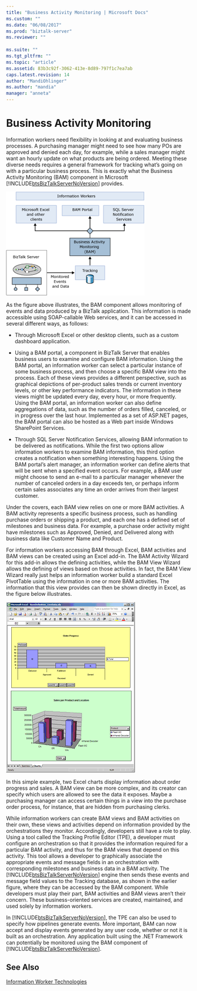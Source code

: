 ```yaml
---
title: "Business Activity Monitoring | Microsoft Docs"
ms.custom: ""
ms.date: "06/08/2017"
ms.prod: "biztalk-server"
ms.reviewer: ""

ms.suite: ""
ms.tgt_pltfrm: ""
ms.topic: "article"
ms.assetid: 83b3c92f-3062-413e-8d89-797f1c7ea7ab
caps.latest.revision: 14
author: "MandiOhlinger"
ms.author: "mandia"
manager: "anneta"
---
```

# Business Activity Monitoring
Information workers need flexibility in looking at and evaluating business processes. A purchasing manager might need to see how many POs are approved and denied each day, for example, while a sales manager might want an hourly update on what products are being ordered. Meeting these diverse needs requires a general framework for tracking what’s going on with a particular business process. This is exactly what the Business Activity Monitoring (BAM) component in Microsoft [!INCLUDE[btsBizTalkServerNoVersion](../includes/btsbiztalkservernoversion-md.md)] provides.  
  
 ![Diagram of BAM](../core/media/bam-diagram.gif "bam_diagram")  
  
 As the figure above illustrates, the BAM component allows monitoring of events and data produced by a BizTalk application. This information is made accessible using SOAP-callable Web services, and it can be accessed in several different ways, as follows:  
  
-   Through Microsoft Excel or other desktop clients, such as a custom dashboard application.  
  
-   Using a BAM portal, a component in BizTalk Server that enables business users to examine and configure BAM information. Using the BAM portal, an information worker can select a particular instance of some business process, and then choose a specific BAM view into the process. Each of these views provides a different perspective, such as graphical depictions of per-product sales trends or current inventory levels, or other key performance indicators. The information in these views might be updated every day, every hour, or more frequently. Using the BAM portal, an information worker can also define aggregations of data, such as the number of orders filled, canceled, or in progress over the last hour. Implemented as a set of ASP.NET pages, the BAM portal can also be hosted as a Web part inside Windows SharePoint Services.  
  
-   Through SQL Server Notification Services, allowing BAM information to be delivered as notifications. While the first two options allow information workers to examine BAM information, this third option creates a notification when something interesting happens. Using the BAM portal’s alert manager, an information worker can define alerts that will be sent when a specified event occurs. For example, a BAM user might choose to send an e-mail to a particular manager whenever the number of canceled orders in a day exceeds ten, or perhaps inform certain sales associates any time an order arrives from their largest customer.  
  
 Under the covers, each BAM view relies on one or more BAM activities. A BAM activity represents a specific business process, such as handling purchase orders or shipping a product, and each one has a defined set of milestones and business data. For example, a purchase order activity might have milestones such as Approved, Denied, and Delivered along with business data like Customer Name and Product.  
  
 For information workers accessing BAM through Excel, BAM activities and BAM views can be created using an Excel add-in. The BAM Activity Wizard for this add-in allows the defining activities, while the BAM View Wizard allows the defining of views based on those activities. In fact, the BAM View Wizard really just helps an information worker build a standard Excel PivotTable using the information in one or more BAM activities. The information that this view provides can then be shown directly in Excel, as the figure below illustrates.  
  
 ![](../core/media/understandingbts-12-bam2.gif "UnderstandingBTS_12_BAM2")  
  
 In this simple example, two Excel charts display information about order progress and sales. A BAM view can be more complex, and its creator can specify which users are allowed to see the data it exposes. Maybe a purchasing manager can access certain things in a view into the purchase order process, for instance, that are hidden from purchasing clerks.  
  
 While information workers can create BAM views and BAM activities on their own, these views and activities depend on information provided by the orchestrations they monitor. Accordingly, developers still have a role to play. Using a tool called the Tracking Profile Editor (TPE), a developer must configure an orchestration so that it provides the information required for a particular BAM activity, and thus for the BAM views that depend on this activity. This tool allows a developer to graphically associate the appropriate events and message fields in an orchestration with corresponding milestones and business data in a BAM activity. The [!INCLUDE[btsBizTalkServerNoVersion](../includes/btsbiztalkservernoversion-md.md)] engine then sends these events and message field values to the Tracking database, as shown in the earlier figure, where they can be accessed by the BAM component. While developers must play their part, BAM activities and BAM views aren’t their concern. These business-oriented services are created, maintained, and used solely by information workers.  
  
 In [!INCLUDE[btsBizTalkServerNoVersion](../includes/btsbiztalkservernoversion-md.md)], the TPE can also be used to specify how pipelines generate events. More important, BAM can now accept and display events generated by any user code, whether or not it is built as an orchestration. Any application built using the .NET Framework can potentially be monitored using the BAM component of [!INCLUDE[btsBizTalkServerNoVersion](../includes/btsbiztalkservernoversion-md.md)].  
  
## See Also  
 [Information Worker Technologies](../core/information-worker-technologies.md)